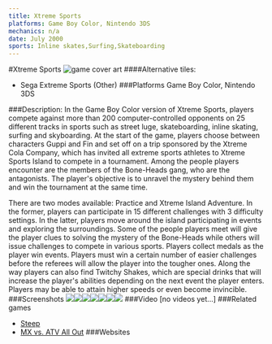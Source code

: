 ```yaml
---
title: Xtreme Sports
platforms: Game Boy Color, Nintendo 3DS
mechanics: n/a
date: July 2000
sports: Inline skates,Surfing,Skateboarding
---
```

#Xtreme Sports
![game cover art](//images.igdb.com/igdb/image/upload/t_cover_big/u8tgjrbzzhjkkuaxhpms.jpg "Logo Title Text 1")
####Alternative tiles:
* Sega Extreme Sports (Other)
###Platforms
Game Boy Color, Nintendo 3DS

###Description:
In the Game Boy Color version of Xtreme Sports, players compete against more than 200 computer-controlled opponents on 25 different tracks in sports such as street luge, skateboarding, inline skating, surfing and skyboarding. At the start of the game, players choose between characters Guppi and Fin and set off on a trip sponsored by the Xtreme Cola Company, which has invited all extreme sports athletes to Xtreme Sports Island to compete in a tournament. Among the people players encounter are the members of the Bone-Heads gang, who are the antagonists. The player's objective is to unravel the mystery behind them and win the tournament at the same time. 
 
There are two modes available: Practice and Xtreme Island Adventure. In the former, players can participate in 15 different challenges with 3 difficulty settings. In the latter, players move around the island participating in events and exploring the surroundings. Some of the people players meet will give the player clues to solving the mystery of the Bone-Heads while others will issue challenges to compete in various sports. Players collect medals as the player win events. Players must win a certain number of easier challenges before the referees will allow the player into the tougher ones. Along the way players can also find Twitchy Shakes, which are special drinks that will increase the player's abilities depending on the next event the player enters. Players may be able to attain higher speeds or even become invincible.
###Screenshots
<a target="_blank" rel="noopener noreferrer" href="//images.igdb.com/igdb/image/upload/t_cover_big/jh3e4icrkvbr4u5q0z5r.jpg"><img src="//images.igdb.com/igdb/image/upload/t_thumb/jh3e4icrkvbr4u5q0z5r.jpg"/></a><a target="_blank" rel="noopener noreferrer" href="//images.igdb.com/igdb/image/upload/t_cover_big/xow4diplh3lmn3x5wzah.jpg"><img src="//images.igdb.com/igdb/image/upload/t_thumb/xow4diplh3lmn3x5wzah.jpg"/></a><a target="_blank" rel="noopener noreferrer" href="//images.igdb.com/igdb/image/upload/t_cover_big/n3xp7xxbmcnnh0pm3otw.jpg"><img src="//images.igdb.com/igdb/image/upload/t_thumb/n3xp7xxbmcnnh0pm3otw.jpg"/></a><a target="_blank" rel="noopener noreferrer" href="//images.igdb.com/igdb/image/upload/t_cover_big/cl5izs5xvxqazcuvojaw.jpg"><img src="//images.igdb.com/igdb/image/upload/t_thumb/cl5izs5xvxqazcuvojaw.jpg"/></a><a target="_blank" rel="noopener noreferrer" href="//images.igdb.com/igdb/image/upload/t_cover_big/x7w7led9ecndnz6jeovd.jpg"><img src="//images.igdb.com/igdb/image/upload/t_thumb/x7w7led9ecndnz6jeovd.jpg"/></a><a target="_blank" rel="noopener noreferrer" href="//images.igdb.com/igdb/image/upload/t_cover_big/tbnb6x8bsnyikvzwdhcx.jpg"><img src="//images.igdb.com/igdb/image/upload/t_thumb/tbnb6x8bsnyikvzwdhcx.jpg"/></a><a target="_blank" rel="noopener noreferrer" href="//images.igdb.com/igdb/image/upload/t_cover_big/rx3fnyhk0weustfxbl56.jpg"><img src="//images.igdb.com/igdb/image/upload/t_thumb/rx3fnyhk0weustfxbl56.jpg"/></a>
###Video
[no videos yet...]
###Related games
* [Steep](/games/steep-19554/)
* [MX vs. ATV All Out](/games/mx-vs-atv-all-out-67625/)
###Websites

